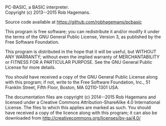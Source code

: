 PC-BASIC, a BASIC interpreter.  
Copyright (c) 2013--2015 Rob Hagemans.  

Source code available at https://github.com/robhagemans/pcbasic

This program is free software; you can redistribute it and/or modify
it under the terms of the GNU General Public License, Version 3, as published
by the Free Software Foundation.

This program is distributed in the hope that it will be useful,
but WITHOUT ANY WARRANTY; without even the implied warranty of
MERCHANTABILITY or FITNESS FOR A PARTICULAR PURPOSE.  See the
GNU General Public License for more details.

You should have received a copy of the GNU General Public License along
with this program; if not, write to the Free Software Foundation, Inc.,
51 Franklin Street, Fifth Floor, Boston, MA 02110-1301 USA.

The documentation files are copyright (c) 2014--2015 Rob Hagemans and licensed
under a Creative Commons Attribution-ShareAlike 4.0 International License.
The files to which this applies are marked as such. You should have received a
copy of the licence along with this program; it can also be downloaded from
http://creativecommons.org/licenses/by-sa/4.0/

